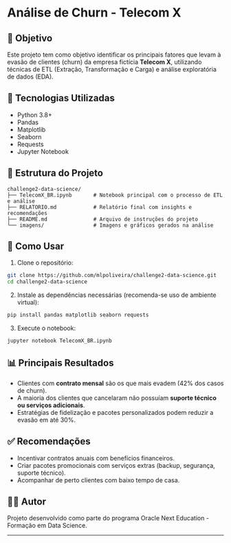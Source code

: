 # Análise de Churn - Telecom X

## 📌 Objetivo
Este projeto tem como objetivo identificar os principais fatores que levam à evasão de clientes (churn) da empresa fictícia **Telecom X**, utilizando técnicas de ETL (Extração, Transformação e Carga) e análise exploratória de dados (EDA).

## 🧰 Tecnologias Utilizadas
- Python 3.8+
- Pandas
- Matplotlib
- Seaborn
- Requests
- Jupyter Notebook

## 📁 Estrutura do Projeto
```
challenge2-data-science/
├── TelecomX_BR.ipynb       # Notebook principal com o processo de ETL e análise
├── RELATORIO.md            # Relatório final com insights e recomendações
├── README.md               # Arquivo de instruções do projeto
└── imagens/                # Imagens e gráficos gerados na análise
```

## 🚀 Como Usar

1. Clone o repositório:
```bash
git clone https://github.com/mlpoliveira/challenge2-data-science.git
cd challenge2-data-science
```

2. Instale as dependências necessárias (recomenda-se uso de ambiente virtual):
```bash
pip install pandas matplotlib seaborn requests
```

3. Execute o notebook:
```bash
jupyter notebook TelecomX_BR.ipynb
```

## 📊 Principais Resultados
- Clientes com **contrato mensal** são os que mais evadem (42% dos casos de churn).
- A maioria dos clientes que cancelaram não possuíam **suporte técnico ou serviços adicionais**.
- Estratégias de fidelização e pacotes personalizados podem reduzir a evasão em até 30%.

## ✅ Recomendações
- Incentivar contratos anuais com benefícios financeiros.
- Criar pacotes promocionais com serviços extras (backup, segurança, suporte técnico).
- Acompanhar de perto clientes com baixo tempo de casa.

## 👩‍💻 Autor
Projeto desenvolvido como parte do programa Oracle Next Education - Formação em Data Science.

---

